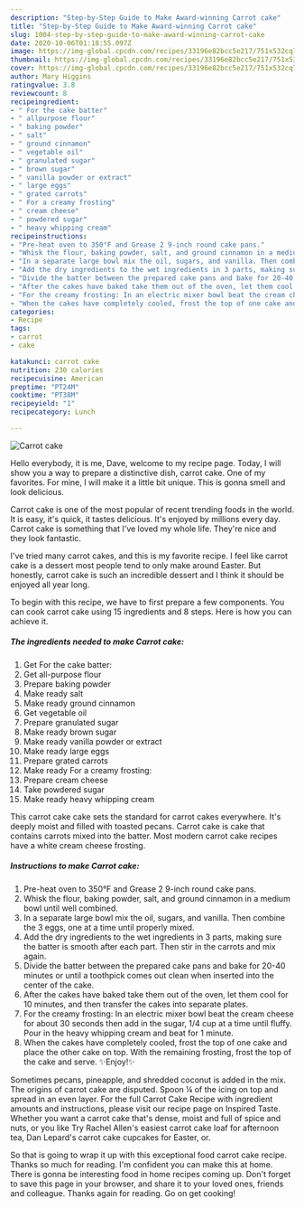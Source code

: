```yaml
---
description: "Step-by-Step Guide to Make Award-winning Carrot cake"
title: "Step-by-Step Guide to Make Award-winning Carrot cake"
slug: 1004-step-by-step-guide-to-make-award-winning-carrot-cake
date: 2020-10-06T01:18:55.097Z
image: https://img-global.cpcdn.com/recipes/33196e82bcc5e217/751x532cq70/carrot-cake-recipe-main-photo.jpg
thumbnail: https://img-global.cpcdn.com/recipes/33196e82bcc5e217/751x532cq70/carrot-cake-recipe-main-photo.jpg
cover: https://img-global.cpcdn.com/recipes/33196e82bcc5e217/751x532cq70/carrot-cake-recipe-main-photo.jpg
author: Mary Higgins
ratingvalue: 3.8
reviewcount: 8
recipeingredient:
- " For the cake batter"
- " allpurpose flour"
- " baking powder"
- " salt"
- " ground cinnamon"
- " vegetable oil"
- " granulated sugar"
- " brown sugar"
- " vanilla powder or extract"
- " large eggs"
- " grated carrots"
- " For a creamy frosting"
- " cream cheese"
- " powdered sugar"
- " heavy whipping cream"
recipeinstructions:
- "Pre-heat oven to 350°F and Grease 2 9-inch round cake pans."
- "Whisk the flour, baking powder, salt, and ground cinnamon in a medium bowl until well combined."
- "In a separate large bowl mix the oil, sugars, and vanilla. Then combine the 3 eggs, one at a time until properly mixed."
- "Add the dry ingredients to the wet ingredients in 3 parts, making sure the batter is smooth after each part. Then stir in the carrots and mix again."
- "Divide the batter between the prepared cake pans and bake for 20-40 minutes or until a toothpick comes out clean when inserted into the center of the cake."
- "After the cakes have baked take them out of the oven, let them cool for 10 minutes, and then transfer the cakes into separate plates."
- "For the creamy frosting: In an electric mixer bowl beat the cream cheese for about 30 seconds then add in the sugar, 1/4 cup at a time until fluffy. Pour in the heavy whipping cream and beat for 1 minute."
- "When the cakes have completely cooled, frost the top of one cake and place the other cake on top. With the remaining frosting, frost the top of the cake and serve. ✨Enjoy!✨"
categories:
- Recipe
tags:
- carrot
- cake

katakunci: carrot cake 
nutrition: 230 calories
recipecuisine: American
preptime: "PT24M"
cooktime: "PT38M"
recipeyield: "1"
recipecategory: Lunch

---
```



![Carrot cake](https://img-global.cpcdn.com/recipes/33196e82bcc5e217/751x532cq70/carrot-cake-recipe-main-photo.jpg)

Hello everybody, it is me, Dave, welcome to my recipe page. Today, I will show you a way to prepare a distinctive dish, carrot cake. One of my favorites. For mine, I will make it a little bit unique. This is gonna smell and look delicious.

Carrot cake is one of the most popular of recent trending foods in the world. It is easy, it's quick, it tastes delicious. It's enjoyed by millions every day. Carrot cake is something that I've loved my whole life. They're nice and they look fantastic.

I&#39;ve tried many carrot cakes, and this is my favorite recipe. I feel like carrot cake is a dessert most people tend to only make around Easter. But honestly, carrot cake is such an incredible dessert and I think it should be enjoyed all year long.


To begin with this recipe, we have to first prepare a few components. You can cook carrot cake using 15 ingredients and 8 steps. Here is how you can achieve it.

<!--inarticleads1-->

##### The ingredients needed to make Carrot cake:

1. Get  For the cake batter:
1. Get  all-purpose flour
1. Prepare  baking powder
1. Make ready  salt
1. Make ready  ground cinnamon
1. Get  vegetable oil
1. Prepare  granulated sugar
1. Make ready  brown sugar
1. Make ready  vanilla powder or extract
1. Make ready  large eggs
1. Prepare  grated carrots
1. Make ready  For a creamy frosting:
1. Prepare  cream cheese
1. Take  powdered sugar
1. Make ready  heavy whipping cream


This carrot cake cake sets the standard for carrot cakes everywhere. It&#39;s deeply moist and filled with toasted pecans. Carrot cake is cake that contains carrots mixed into the batter. Most modern carrot cake recipes have a white cream cheese frosting. 

<!--inarticleads2-->

##### Instructions to make Carrot cake:

1. Pre-heat oven to 350°F and Grease 2 9-inch round cake pans.
1. Whisk the flour, baking powder, salt, and ground cinnamon in a medium bowl until well combined.
1. In a separate large bowl mix the oil, sugars, and vanilla. Then combine the 3 eggs, one at a time until properly mixed.
1. Add the dry ingredients to the wet ingredients in 3 parts, making sure the batter is smooth after each part. Then stir in the carrots and mix again.
1. Divide the batter between the prepared cake pans and bake for 20-40 minutes or until a toothpick comes out clean when inserted into the center of the cake.
1. After the cakes have baked take them out of the oven, let them cool for 10 minutes, and then transfer the cakes into separate plates.
1. For the creamy frosting: In an electric mixer bowl beat the cream cheese for about 30 seconds then add in the sugar, 1/4 cup at a time until fluffy. Pour in the heavy whipping cream and beat for 1 minute.
1. When the cakes have completely cooled, frost the top of one cake and place the other cake on top. With the remaining frosting, frost the top of the cake and serve. ✨Enjoy!✨


Sometimes pecans, pineapple, and shredded coconut is added in the mix. The origins of carrot cake are disputed. Spoon ¼ of the icing on top and spread in an even layer. For the full Carrot Cake Recipe with ingredient amounts and instructions, please visit our recipe page on Inspired Taste. Whether you want a carrot cake that&#39;s dense, moist and full of spice and nuts, or you like Try Rachel Allen&#39;s easiest carrot cake loaf for afternoon tea, Dan Lepard&#39;s carrot cake cupcakes for Easter, or. 

So that is going to wrap it up with this exceptional food carrot cake recipe. Thanks so much for reading. I'm confident you can make this at home. There is gonna be interesting food in home recipes coming up. Don't forget to save this page in your browser, and share it to your loved ones, friends and colleague. Thanks again for reading. Go on get cooking!
